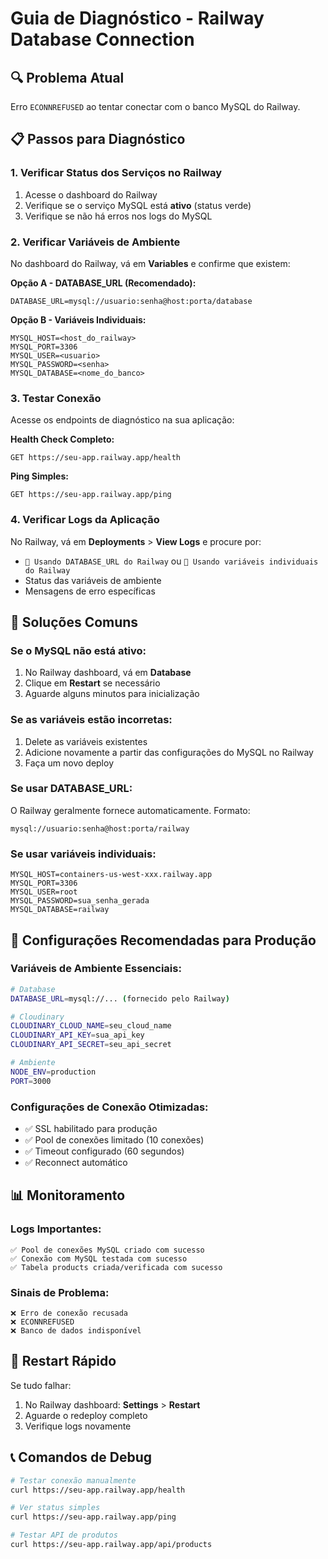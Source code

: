 # Guia de Diagnóstico - Railway Database Connection

## 🔍 Problema Atual
Erro `ECONNREFUSED` ao tentar conectar com o banco MySQL do Railway.

## 📋 Passos para Diagnóstico

### 1. Verificar Status dos Serviços no Railway
1. Acesse o dashboard do Railway
2. Verifique se o serviço MySQL está **ativo** (status verde)
3. Verifique se não há erros nos logs do MySQL

### 2. Verificar Variáveis de Ambiente
No dashboard do Railway, vá em **Variables** e confirme que existem:

**Opção A - DATABASE_URL (Recomendado):**
```
DATABASE_URL=mysql://usuario:senha@host:porta/database
```

**Opção B - Variáveis Individuais:**
```
MYSQL_HOST=<host_do_railway>
MYSQL_PORT=3306
MYSQL_USER=<usuario>
MYSQL_PASSWORD=<senha>
MYSQL_DATABASE=<nome_do_banco>
```

### 3. Testar Conexão
Acesse os endpoints de diagnóstico na sua aplicação:

**Health Check Completo:**
```
GET https://seu-app.railway.app/health
```

**Ping Simples:**
```
GET https://seu-app.railway.app/ping
```

### 4. Verificar Logs da Aplicação
No Railway, vá em **Deployments** > **View Logs** e procure por:
- `📡 Usando DATABASE_URL do Railway` ou `📡 Usando variáveis individuais do Railway`
- Status das variáveis de ambiente
- Mensagens de erro específicas

## 🔧 Soluções Comuns

### Se o MySQL não está ativo:
1. No Railway dashboard, vá em **Database**
2. Clique em **Restart** se necessário
3. Aguarde alguns minutos para inicialização

### Se as variáveis estão incorretas:
1. Delete as variáveis existentes
2. Adicione novamente a partir das configurações do MySQL no Railway
3. Faça um novo deploy

### Se usar DATABASE_URL:
O Railway geralmente fornece automaticamente. Formato:
```
mysql://usuario:senha@host:porta/railway
```

### Se usar variáveis individuais:
```
MYSQL_HOST=containers-us-west-xxx.railway.app
MYSQL_PORT=3306
MYSQL_USER=root
MYSQL_PASSWORD=sua_senha_gerada
MYSQL_DATABASE=railway
```

## 🚀 Configurações Recomendadas para Produção

### Variáveis de Ambiente Essenciais:
```bash
# Database
DATABASE_URL=mysql://... (fornecido pelo Railway)

# Cloudinary
CLOUDINARY_CLOUD_NAME=seu_cloud_name
CLOUDINARY_API_KEY=sua_api_key
CLOUDINARY_API_SECRET=seu_api_secret

# Ambiente
NODE_ENV=production
PORT=3000
```

### Configurações de Conexão Otimizadas:
- ✅ SSL habilitado para produção
- ✅ Pool de conexões limitado (10 conexões)
- ✅ Timeout configurado (60 segundos)
- ✅ Reconnect automático

## 📊 Monitoramento

### Logs Importantes:
```
✅ Pool de conexões MySQL criado com sucesso
✅ Conexão com MySQL testada com sucesso
✅ Tabela products criada/verificada com sucesso
```

### Sinais de Problema:
```
❌ Erro de conexão recusada
❌ ECONNREFUSED
❌ Banco de dados indisponível
```

## 🔄 Restart Rápido
Se tudo falhar:
1. No Railway dashboard: **Settings** > **Restart**
2. Aguarde o redeploy completo
3. Verifique logs novamente

## 📞 Comandos de Debug
```bash
# Testar conexão manualmente
curl https://seu-app.railway.app/health

# Ver status simples
curl https://seu-app.railway.app/ping

# Testar API de produtos
curl https://seu-app.railway.app/api/products
```